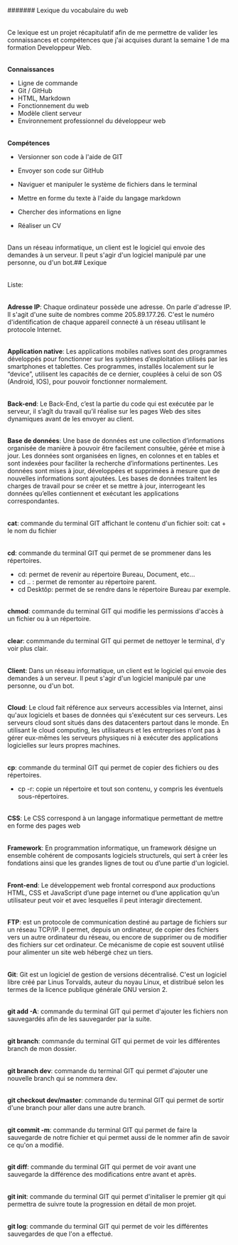 ####### Lexique du vocabulaire du web
######
Ce lexique est un projet récapitulatif afin de me permettre de valider les connaissances et compétences que j'ai acquises durant la semaine 1 de ma formation Developpeur Web.
######
**Connaissances**
- Ligne de commande
- Git / GitHub
- HTML, Markdown
- Fonctionnement du web
- Modèle client serveur
- Environnement professionnel du développeur web
######
**Compétences**
- Versionner son code à l'aide de GIT
- Envoyer son code sur GitHub

- Naviguer et manipuler le système de fichiers dans le terminal
- Mettre en forme du texte à l'aide du langage markdown
- Chercher des informations en ligne
- Réaliser un CV
######
Dans un réseau informatique, un client est le logiciel qui envoie des demandes à un serveur. Il peut s'agir d'un logiciel manipulé par une personne, ou d'un bot.## Lexique
######
Liste:
######
**Adresse IP**: Chaque ordinateur possède une adresse. On parle d'adresse IP. Il s'agit d'une suite de nombres comme 205.89.177.26. 
C'est le numéro d'identification de chaque appareil connecté à un réseau utilisant le protocole Internet.
######
**Application native**: Les applications mobiles natives sont des programmes développés pour fonctionner sur les systèmes d’exploitation utilisés par les smartphones et tablettes.
Ces programmes, installés localement sur le “device”, utilisent les capacités de ce dernier, couplées à celui de son OS (Android, IOS), pour pouvoir fonctionner normalement.
######
**Back-end**: Le Back-End, c’est la partie du code qui est exécutée par le serveur, il s’agît du travail qu’il réalise sur les pages Web des sites dynamiques avant de les envoyer au client.
######
**Base de données**: Une base de données est une collection d’informations  organisée de manière à pouvoir être facilement consultée, gérée et mise à jour.
Les données sont organisées en lignes, en colonnes et en tables et sont indexées pour faciliter la recherche d’informations pertinentes. 
Les données sont mises à jour, développées et supprimées à mesure que de nouvelles informations sont ajoutées. 
Les bases de données traitent les charges de travail pour se créer et se mettre à jour, interrogeant les données qu’elles contiennent et exécutant les applications correspondantes.
######
**cat**: commande du terminal GIT affichant le contenu d'un fichier soit: cat + le nom du fichier
######
**cd**: commande du terminal GIT qui permet de se prommener dans les répertoires.
- cd: permet de revenir au répertoire Bureau, Document, etc...
- cd .. : permet de remonter au répertoire parent.
- cd Desktôp: permet de se rendre dans le répertoire Bureau par exemple.
######
**chmod**: commande du terminal GIT qui modifie les permissions d'accès à un fichier ou à un répertoire.
######
**clear**: commmande du terminal GIT qui permet de nettoyer le terminal, d'y voir plus clair.
######
**Client**: Dans un réseau informatique, un client est le logiciel qui envoie des demandes à un serveur. Il peut s'agir d'un logiciel manipulé par une personne, ou d'un bot.
######
**Cloud**: Le cloud fait référence aux serveurs accessibles via Internet, ainsi qu'aux logiciels et bases de données qui s'exécutent sur ces serveurs. 
Les serveurs cloud sont situés dans des datacenters partout dans le monde. 
En utilisant le cloud computing, les utilisateurs et les entreprises n'ont pas à gérer eux-mêmes les serveurs physiques ni à exécuter des applications logicielles sur leurs propres machines.
######
**cp**: commande du terminal GIT qui permet de copier des fichiers ou des répertoires.
- cp -r: copie un répertoire et tout son contenu, y compris les éventuels sous-répertoires.
######
**CSS**: Le CSS correspond à un langage informatique permettant de mettre en forme des pages web
######
**Framework**: En programmation informatique, un framework désigne un ensemble cohérent de composants logiciels structurels, qui sert à créer les fondations ainsi que les grandes lignes de tout ou d’une partie d'un logiciel.
######
**Front-end**: Le développement web frontal correspond aux productions HTML, CSS et JavaScript d’une page internet ou d’une application qu’un utilisateur peut voir et avec lesquelles il peut interagir directement.
######
**FTP**: est un protocole de communication destiné au partage de fichiers sur un réseau TCP/IP. 
Il permet, depuis un ordinateur, de copier des fichiers vers un autre ordinateur du réseau, ou encore de supprimer ou de modifier des fichiers sur cet ordinateur. 
Ce mécanisme de copie est souvent utilisé pour alimenter un site web hébergé chez un tiers.
######
**Git**: Git est un logiciel de gestion de versions décentralisé. 
C'est un logiciel libre créé par Linus Torvalds, auteur du noyau Linux, et distribué selon les termes de la licence publique générale GNU version 2.
######
**git add -A**: commande du terminal GIT qui permet d'ajouter les fichiers non sauvegardés afin de les sauvegarder par la suite.
######
**git branch**: commande du terminal GIT qui permet de voir les différentes branch de mon dossier.
######
**git branch dev**: commande du terminal GIT qui permet d'ajouter une nouvelle branch qui se nommera dev.
######
**git checkout dev/master**: commande du terminal GIT qui permet de sortir d'une branch pour aller dans une autre branch.
######
**git commit -m**: commande du terminal GIT qui permet de faire la sauvegarde de notre fichier et qui permet aussi de le nommer afin de savoir ce qu'on a modifié.
######
**git diff**: commande du terminal GIT qui permet de voir avant une sauvegarde la différence des modifications entre avant et après.
######
**git init**: commande du terminal GIT qui permet d'initaliser le premier git qui permettra de suivre toute la progression en détail de mon projet.
######
**git log**: commande du terminal GIT qui permet de voir les différentes sauvegardes de que l'on a effectué.
######
